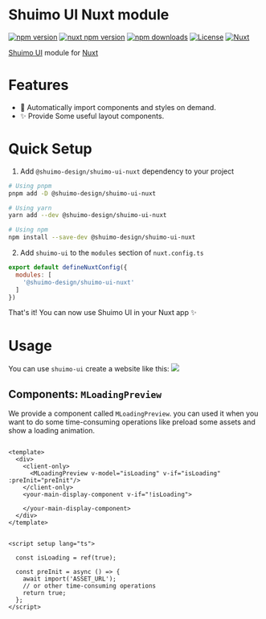 # Shuimo UI Nuxt module

[![npm version][npm-version-src]][npm-version-href]
[![nuxt npm version][npm-nuxt-version-src]][npm-nuxt-version-href]
[![npm downloads][npm-downloads-src]][npm-downloads-href]
[![License][license-src]][license-href]
[![Nuxt][nuxt-src]][nuxt-href]

[Shuimo UI](https://github.com/shuimo-design/shuimo-ui) module for [Nuxt](https://nuxt.com/)

# Features

- 🧩 Automatically import components and styles on demand.
- ✨ Provide Some useful layout components.

# Quick Setup

1. Add `@shuimo-design/shuimo-ui-nuxt` dependency to your project

```bash
# Using pnpm
pnpm add -D @shuimo-design/shuimo-ui-nuxt

# Using yarn
yarn add --dev @shuimo-design/shuimo-ui-nuxt

# Using npm
npm install --save-dev @shuimo-design/shuimo-ui-nuxt
```

2. Add `shuimo-ui` to the `modules` section of `nuxt.config.ts`

```js
export default defineNuxtConfig({
  modules: [
    '@shuimo-design/shuimo-ui-nuxt'
  ]
})
```

That's it! You can now use Shuimo UI in your Nuxt app ✨

# Usage

You can use `shuimo-ui` create a website like this:
<img src="https://github.com/shuimo-design/shuimo-ui/blob/main/.github/README/example.webp?raw=true">

## Components: `MLoadingPreview`

We provide a component called `MLoadingPreview`.
you can used it when you want to do some time-consuming operations like preload some assets and show a loading animation.

```vue

<template>
  <div>
    <client-only>
      <MLoadingPreview v-model="isLoading" v-if="isLoading" :preInit="preInit"/>
    </client-only>
    <your-main-display-component v-if="!isLoading">

    </your-main-display-component>
  </div>
</template>


<script setup lang="ts">

  const isLoading = ref(true);

  const preInit = async () => {
    await import('ASSET_URL');
    // or other time-consuming operations
    return true;
  };
</script>
```

<!-- Badges -->
[npm-version-src]: https://img.shields.io/npm/v/shuimo-ui?style=flat&colorA=020420&label=shuimo-ui%40latest&color=861717
[npm-version-href]: https://npmjs.com/package/shuimo-ui

[npm-nuxt-version-src]: https://img.shields.io/npm/v/@shuimo-design/shuimo-ui-nuxt?style=flat&colorA=020420&label=shuimo-ui-nuxt%40latest&color=861717
[npm-nuxt-version-href]: https://npmjs.com/package/@shuimo-design/shuimo-ui-nuxt


[npm-downloads-src]: https://img.shields.io/npm/dm/shuimo-ui.svg?style=flat&colorA=020420&colorB=00DC82
[npm-downloads-href]: https://npmjs.com/package/shuimo-ui

[license-src]: https://img.shields.io/npm/l/shuimo-ui.svg?style=flat&colorA=020420&colorB=00DC82
[license-href]: https://npmjs.com/package/shuimo-ui

[nuxt-src]: https://img.shields.io/badge/Nuxt-020420?logo=nuxt.js
[nuxt-href]: https://nuxt.com
